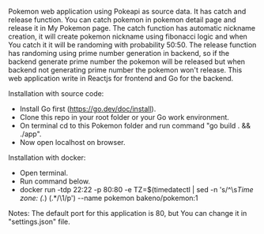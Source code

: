 Pokemon web application using Pokeapi as source data. It has catch and release function. You can catch pokemon in pokemon detail page and release it in My Pokemon page.
The catch function has automatic nickname creation, it will create pokemon nickname using fibonacci logic and when You catch it it will be randoming with probability 50:50.
The release function has randoming using prime number generation in backend, so if the backend generate prime number the pokemon will be released but when backend not generating prime number the pokemon won't release.
This web application write in Reactjs for frontend and Go for the backend.

Installation with source code:
- Install Go first (https://go.dev/doc/install).
- Clone this repo in your root folder or your Go work environment.
- On terminal cd to this Pokemon folder and run command "go build . && ./app".
- Now open localhost on browser.

Installation with docker:
- Open terminal.
- Run command below.
- docker run -tdp 22:22 -p 80:80 -e TZ=$(timedatectl | sed -n 's/^\s*Time zone: \(.*\) (.*/\1/p') --name pokemon bakeno/pokemon:1

Notes:
The default port for this application is 80, but You can change it in "settings.json" file.
